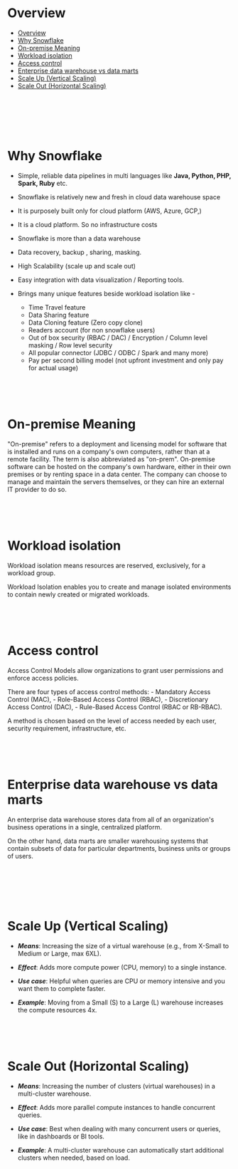 # Overview

- [Overview](#overview)
- [Why Snowflake](#why-snowflake)
- [On-premise Meaning](#on-premise-meaning)
- [Workload isolation](#workload-isolation)
- [Access control](#access-control)
- [Enterprise data warehouse vs data marts](#enterprise-data-warehouse-vs-data-marts)
- [Scale Up (Vertical Scaling)](#scale-up-vertical-scaling)
- [Scale Out (Horizontal Scaling)](#scale-out-horizontal-scaling)

&nbsp;

&nbsp;

&nbsp;

# Why Snowflake

- Simple, reliable data pipelines in multi languages like **Java, Python, PHP, Spark, Ruby** etc.

- Snowflake is relatively new and fresh in cloud data warehouse space

- It is purposely built only for cloud platform (AWS, Azure, GCP,)

- It is a cloud platform. So no infrastructure costs

- Snowflake is more than a data warehouse

- Data recovery, backup , sharing, masking.

- High Scalability (scale up and scale out)

- Easy integration with data visualization / Reporting tools.

- Brings many unique features beside workload isolation like -
  - Time Travel feature
  - Data Sharing feature
  - Data Cloning feature (Zero copy clone)
  - Readers account (for non snowflake users)
  - Out of box security (RBAC / DAC) / Encryption / Column level masking / Row level security
  - All popular connector (JDBC / ODBC / Spark and many more)
  - Pay per second billing model (not upfront investment and only pay for actual usage)

&nbsp;

&nbsp;

# On-premise Meaning

"On-premise" refers to a deployment and licensing model for software that is installed and runs on a company's own computers, rather than at a remote facility. The term is also abbreviated as "on-prem".
On-premise software can be hosted on the company's own hardware, either in their own premises or by renting space in a data center. The company can choose to manage and maintain the servers themselves, or they can hire an external IT provider to do so.

&nbsp;

&nbsp;

# Workload isolation

Workload isolation means resources are reserved, exclusively, for a workload group.

Workload Isolation enables you to create and manage isolated environments to contain newly created or migrated workloads.

&nbsp;

&nbsp;

# Access control

Access Control Models allow organizations to grant user permissions and enforce access policies.

There are four types of access control methods: - Mandatory Access Control (MAC), - Role-Based Access Control (RBAC), - Discretionary Access Control (DAC), - Rule-Based Access Control (RBAC or RB-RBAC).

A method is chosen based on the level of access needed by each user, security requirement, infrastructure, etc.

&nbsp;

&nbsp;

# Enterprise data warehouse vs data marts

An enterprise data warehouse stores data from all of an organization's business operations in a single, centralized platform.

On the other hand, data marts are smaller warehousing systems that contain subsets of data for particular departments, business units or groups of users.

&nbsp;

&nbsp;

&nbsp;

# Scale Up (Vertical Scaling)

- **_Means_**: Increasing the size of a virtual warehouse (e.g., from X-Small to Medium or Large, max 6XL).

- **_Effect_**: Adds more compute power (CPU, memory) to a single instance.

- **_Use case_**: Helpful when queries are CPU or memory intensive and you want them to complete faster.

- **_Example_**: Moving from a Small (S) to a Large (L) warehouse increases the compute resources 4x.

&nbsp;

&nbsp;

# Scale Out (Horizontal Scaling)

- **_Means_**: Increasing the number of clusters (virtual warehouses) in a multi-cluster warehouse.

- **_Effect_**: Adds more parallel compute instances to handle concurrent queries.

- **_Use case_**: Best when dealing with many concurrent users or queries, like in dashboards or BI tools.

- **_Example_**: A multi-cluster warehouse can automatically start additional clusters when needed, based on load.
